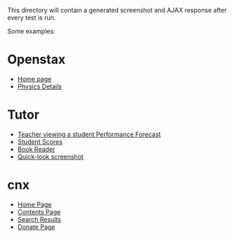 This directory will contain a generated screenshot and AJAX response after every test is run.

Some examples:

# Openstax

- [Home page](./openstax.org.md)
- [Physics Details](./openstax.org_details_university-physics.md)


# Tutor

- [Teacher viewing a student Performance Forecast](./tutor-{env}.openstax.org_courses_{courseId}_t_guide_student_{roleId}.md)
- [Student Scores](./tutor-{env}.openstax.org_courses_{courseId}_t_scores.md)
- [Book Reader](./tutor-{env}.openstax.org_books_{bookId}_section_{bookSection}.md)
- [Quick-look screenshot](./tutor-{env}.openstax.org_courses_{courseId}_t_calendar_months_{date}_plans_{planId}.md)


# cnx

- [Home Page](./cnx.org.md)
- [Contents Page](./cnx.org_contents_{uuid}.md)
- [Search Results](./cnx.org_search%3Fq={searchText}.md)
- [Donate Page](./cnx.org_donate.md)

